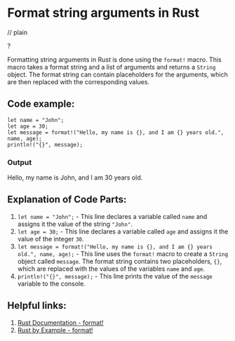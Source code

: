 # Format string arguments in Rust
// plain

?



Formatting string arguments in Rust is done using the `format!` macro. This macro takes a format string and a list of arguments and returns a `String` object. The format string can contain placeholders for the arguments, which are then replaced with the corresponding values.

## Code example:

```
let name = "John";
let age = 30;
let message = format!("Hello, my name is {}, and I am {} years old.", name, age);
println!("{}", message);
```

### Output

Hello, my name is John, and I am 30 years old.

## Explanation of Code Parts:

1. `let name = "John";` - This line declares a variable called `name` and assigns it the value of the string `"John"`.
2. `let age = 30;` - This line declares a variable called `age` and assigns it the value of the integer `30`.
3. `let message = format!("Hello, my name is {}, and I am {} years old.", name, age);` - This line uses the `format!` macro to create a `String` object called `message`. The format string contains two placeholders, `{}`, which are replaced with the values of the variables `name` and `age`.
4. `println!("{}", message);` - This line prints the value of the `message` variable to the console.

## Helpful links:

1. [Rust Documentation - format!](https://doc.rust-lang.org/std/macro.format.html)
2. [Rust by Example - format!](https://doc.rust-lang.org/rust-by-example/macros/format.html)